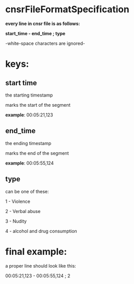 # cnsrFileFormatSpecification
**every line in cnsr file is as follows:**

**start_time - end_time ; type**

-white-space characters are ignored-

# keys:
start time 
-
the starting timestamp

marks the start of the segment

**example**: 00:05:21,123 

end_time 
-
the ending timestamp

marks the end of the segment

**example**: 00:05:55,124

type
-
can be one of these:

1 - Violence

2 - Verbal abuse

3 - Nudity

4 - alcohol and drug consumption

# final example:
a proper line should look like this: 

00:05:21,123 - 00:05:55,124 ; 2
